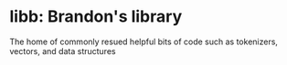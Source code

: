 # libb: Brandon's library
The home of commonly resued helpful bits of code such as tokenizers, vectors, and data structures
